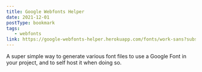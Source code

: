 ```yaml
---
title: Google Webfonts Helper
date: 2021-12-01
postType: bookmark
tags:
   - webfonts
link: https://google-webfonts-helper.herokuapp.com/fonts/work-sans?subsets=latin
---
```


A super simple way to generate various font files to use a Google Font in your project, and to self host it when doing so.
